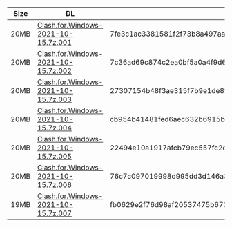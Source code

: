 |    Size   |     DL  | sha512sum |
|  ---  |  ---  |  ---  |
| 20MB | [Clash.for.Windows-2021-10-15.7z.001](https://cdn.jsdelivr.net/gh/appleians/cfw_intel@main/Clash.for.Windows-2021-10-15.7z.001) | 7fe3c1ac3381581f2f73b8a497aa49a3f2f93cd6ebce6d64780f8fe48d0e97c65568a1db0614e8fa0119da524c37c44e1845dd619c8dabd0b6b4ef4527a3ebe2 |
| 20MB | [Clash.for.Windows-2021-10-15.7z.002](https://cdn.jsdelivr.net/gh/appleians/cfw_intel@main/Clash.for.Windows-2021-10-15.7z.002) | 7c36ad69c874c2ea0bf5a0a4f9d68bc993ba4f87a1d6736e83eddc446358ffd030582f5d8f25b16b02ddfdcd65b49db7064d70b546f1c00c1a10298867e7da42 |
| 20MB | [Clash.for.Windows-2021-10-15.7z.003](https://cdn.jsdelivr.net/gh/appleians/cfw_intel@main/Clash.for.Windows-2021-10-15.7z.003) | 27307154b48f3ae315f7b9e1de8f192289b9d4d0540179d07a0ca18ba17c6267ed6603ae84985ad755e2e2f3b2705c221109cb0a4cbcbc313bfa64c16aac181d |
| 20MB | [Clash.for.Windows-2021-10-15.7z.004](https://cdn.jsdelivr.net/gh/appleians/cfw_intel@main/Clash.for.Windows-2021-10-15.7z.004) | cb954b41481fed6aec632b6915b62d0e8b8271993a22ba3dd74bdde966353fddff3edd12a705177b1e149e9d64e065c43781a7c988352deb70017d4582c9bee2 |
| 20MB | [Clash.for.Windows-2021-10-15.7z.005](https://cdn.jsdelivr.net/gh/appleians/cfw_intel@main/Clash.for.Windows-2021-10-15.7z.005) | 22494e10a1917afcb79ec557fc2c8657ada115a90c1614aeb0a77f56731405845ce165001c89cd498cde79e5adc41d845ad367af15c049f9623454389cff1f44 |
| 20MB | [Clash.for.Windows-2021-10-15.7z.006](https://cdn.jsdelivr.net/gh/appleians/cfw_intel@main/Clash.for.Windows-2021-10-15.7z.006) | 76c7c097019998d995dd3d146a39667fe58c4c93b582806d2828c6cdf910c018757103c0105d319f0372577718c4b7c876bd6391408248e5fed2f6ad4da785f0 |
| 19MB | [Clash.for.Windows-2021-10-15.7z.007](https://cdn.jsdelivr.net/gh/appleians/cfw_intel@main/Clash.for.Windows-2021-10-15.7z.007) | fb0629e2f76d98af20537475b673426428165a9765e334f4e8385585c32a39b652efe6c0746418277d0d75f69487e1ce3b10d5dda60bbc67b00334b244d0ed7a |
